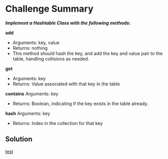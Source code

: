 # Challenge Summary

***Implement a Hashtable Class with the following methods:***

**add**
- Arguments: key, value
- Returns: nothing
- This method should hash the key, and add the key and value pair to the table, handling collisions as needed.

**get**
- Arguments: key
- Returns: Value associated with that key in the table

**contains**
Arguments: key
- Returns: Boolean, indicating if the key exists in the table already.

**hash**
Arguments: key
- Returns: Index in the collection for that key

## Solution
[test]()